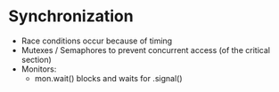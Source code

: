 # Synchronization
* Race conditions occur because of timing
* Mutexes / Semaphores to prevent concurrent access (of the critical section)
* Monitors:
  * mon.wait() blocks and waits for .signal()
